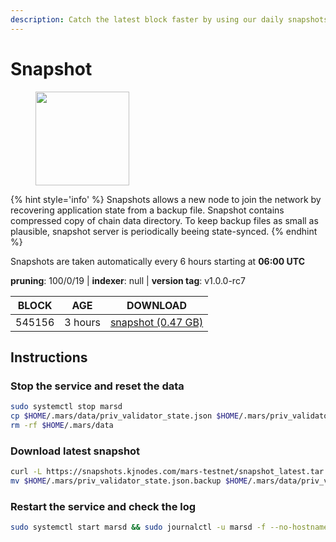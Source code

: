 ```yaml
---
description: Catch the latest block faster by using our daily snapshots.
---
```


# Snapshot

<figure><img src="https://raw.githubusercontent.com/kj89/testnet_manuals/main/pingpub/logos/mars.png" width="150" alt=""><figcaption></figcaption></figure>

{% hint style='info' %}
Snapshots allows a new node to join the network by recovering application state from a backup file. 
Snapshot contains compressed copy of chain data directory. To keep backup files as small as plausible, 
snapshot server is periodically beeing state-synced.
{% endhint %}

Snapshots are taken automatically every 6 hours starting at **06:00 UTC**

**pruning**: 100/0/19 | **indexer**: null | **version tag**: v1.0.0-rc7

| BLOCK             | AGE             | DOWNLOAD                                                                                            |
| ----------------- | --------------- | --------------------------------------------------------------------------------------------------- |
| 545156 | 3 hours | [snapshot (0.47 GB)](https://snapshots.kjnodes.com/mars-testnet/snapshot\_latest.tar.lz4) |

## Instructions

### Stop the service and reset the data

```bash
sudo systemctl stop marsd
cp $HOME/.mars/data/priv_validator_state.json $HOME/.mars/priv_validator_state.json.backup
rm -rf $HOME/.mars/data
```

### Download latest snapshot

```bash
curl -L https://snapshots.kjnodes.com/mars-testnet/snapshot_latest.tar.lz4 | tar -Ilz4 -xf - -C $HOME/.mars
mv $HOME/.mars/priv_validator_state.json.backup $HOME/.mars/data/priv_validator_state.json
```

### Restart the service and check the log

```bash
sudo systemctl start marsd && sudo journalctl -u marsd -f --no-hostname -o cat
```
